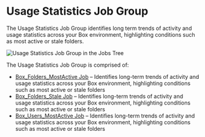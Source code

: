 # Usage Statistics Job Group

The Usage Statistics Job Group identifies long term trends of activity and usage statistics across
your Box environment, highlighting conditions such as most active or stale folders.

![Usage Statistics Job Group in the Jobs Tree](/img/versioned_docs/accessanalyzer_11.6/accessanalyzer/admin/hostmanagement/jobstree.webp)

The Usage Statistics Job Group is comprised of:

- [Box_Folders_MostActive Job](/docs/accessanalyzer/11.6/solutions/box/activity/usagestatistics/box_folders_mostactive.md)
  – Identifies long-term trends of activity and usage statistics across your Box environment,
  highlighting conditions such as most active or stale folders
- [Box_Folders_Stale Job](/docs/accessanalyzer/11.6/solutions/box/activity/usagestatistics/box_folders_stale.md)
  – Identifies long-term trends of activity and usage statistics across your Box environment,
  highlighting conditions such as most active or stale folders
- [Box_Users_MostActive Job](/docs/accessanalyzer/11.6/solutions/box/activity/usagestatistics/box_users_mostactive.md)
  – Identifies long-term trends of activity and usage statistics across your Box environment,
  highlighting conditions such as most active or stale folders
